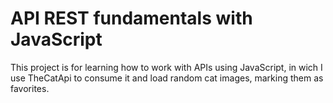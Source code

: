 # API REST fundamentals with JavaScript

This project is for learning how to work with APIs using JavaScript, in wich I use TheCatApi to consume it and load random cat images, marking them as favorites.